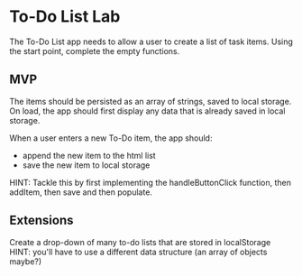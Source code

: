 # To-Do List Lab

The To-Do List app needs to allow a user to create a list of task items. Using the start point, complete the empty functions.

## MVP
The items should be persisted as an array of strings, saved to local storage. On load, the app should first display any data that is already saved in local storage.

When a user enters a new To-Do item, the app should:
- append the new item to the html list
- save the new item to local storage

HINT: Tackle this by first implementing the handleButtonClick function, then addItem, then save and then populate. 

## Extensions
Create a drop-down of many to-do lists that are stored in localStorage
HINT: you'll have to use a different data structure (an array of objects maybe?)

